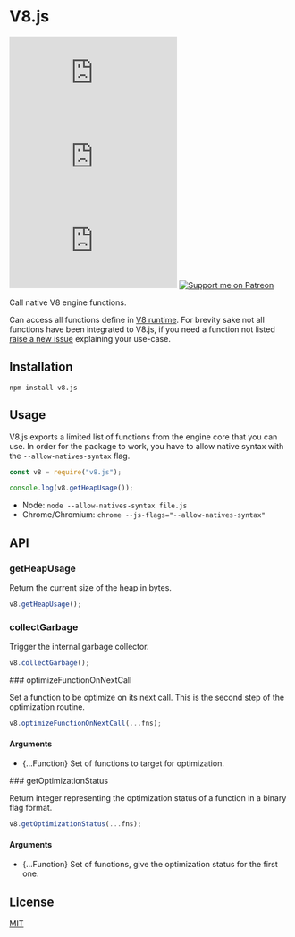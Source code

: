 # V8.js
[![NPM version](https://flat.badgen.net/npm/v/v8.js)](https://www.npmjs.com/package/v8.js)
[![NPM weekly download](https://flat.badgen.net/npm/dw/v8.js)](https://www.npmjs.com/package/v8.js)
[![package publish size](https://flat.badgen.net/packagephobia/publish/v8.js)](https://packagephobia.now.sh/result?p=v8.js)
[![Support me on Patreon](https://flat.badgen.net/badge/become/a%20patron/F96753?icon=patreon)](https://www.patreon.com/gmartigny)

Call native V8 engine functions.

Can access all functions define in [V8 runtime](https://github.com/v8/v8/blob/master/src/runtime/runtime.h).
For brevity sake not all functions have been integrated to V8.js, if you need a function not listed [raise a new issue](https://github.com/GMartigny/v8.js/issues/new) explaining your use-case.

## Installation

    npm install v8.js

## Usage

V8.js exports a limited list of functions from the engine core that you can use.
In order for the package to work, you have to allow native syntax with the `--allow-natives-syntax` flag.

```js
const v8 = require("v8.js");

console.log(v8.getHeapUsage());
```

 * Node: `node --allow-natives-syntax file.js`
 * Chrome/Chromium: `chrome --js-flags="--allow-natives-syntax"`

## API

### getHeapUsage

Return the current size of the heap in bytes.

```js
v8.getHeapUsage();
```

### collectGarbage

Trigger the internal garbage collector.

```js
v8.collectGarbage();
```

<!--
### `prepareFunctionForOptimization`

Prepare a function to be optimized by the engine. This is the first step of the optimization routine.

```js
v8.prepareFunctionForOptimization(fn);
```

#### Arguments

 * {Function} The function that need to be prepared.
-->


### optimizeFunctionOnNextCall

Set a function to be optimize on its next call. This is the second step of the optimization routine.

```js
v8.optimizeFunctionOnNextCall(...fns);
```

#### Arguments

 * {...Function} Set of functions to target for optimization.


### getOptimizationStatus

Return integer representing the optimization status of a function in a binary flag format.

```js
v8.getOptimizationStatus(...fns);
```

#### Arguments

 * {...Function} Set of functions, give the optimization status for the first one.
 
 ## License
 
 [MIT](license)
